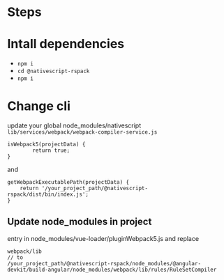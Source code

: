 # Steps

# Intall dependencies
- `npm i`
- `cd @nativescript-rspack`
- `npm i`


# Change cli

update your global node_modules/nativescript `lib/services/webpack/webpack-compiler-service.js`
```
isWebpack5(projectData) {
        return true;
}
```

and

```
getWebpackExecutablePath(projectData) {
    return '/your_project_path/@nativescript-rspack/dist/bin/index.js';
}

```

## Update node_modules in project
entry in node_modules/vue-loader/pluginWebpack5.js and replace

```
webpack/lib
// to
/your_project_path/@nativescript-rspack/node_modules/@angular-devkit/build-angular/node_modules/webpack/lib/rules/RuleSetCompiler

```